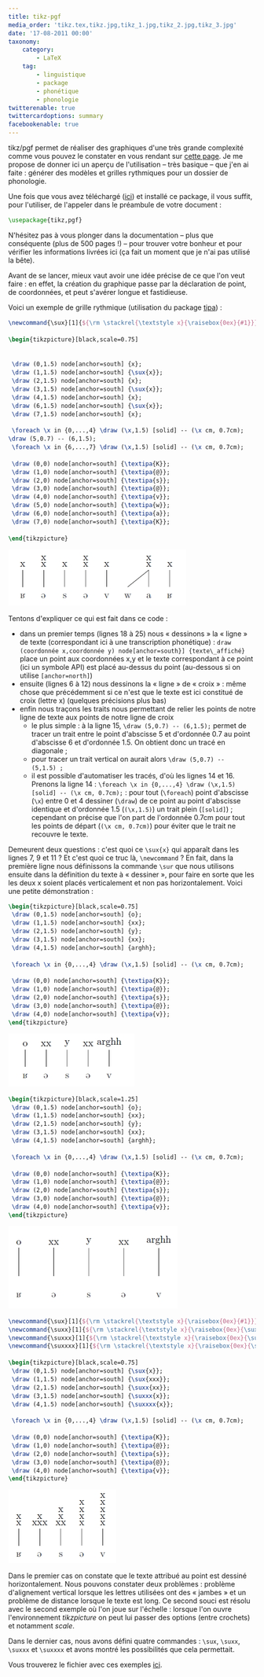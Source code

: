 ```yaml
---
title: tikz-pgf
media_order: 'tikz.tex,tikz.jpg,tikz_1.jpg,tikz_2.jpg,tikz_3.jpg'
date: '17-08-2011 00:00'
taxonomy:
    category:
        - LaTeX
    tag:
        - linguistique
        - package
        - phonétique
        - phonologie
twitterenable: true
twittercardoptions: summary
facebookenable: true
---
```


tikz/pgf permet de réaliser des graphiques d'une très grande complexité comme vous pouvez le constater en vous rendant sur [cette page](http://www.texample.net/tikz/examples/). Je me propose de donner ici un aperçu de l'utilisation – très basique – que j'en ai faite : générer des modèles et grilles rythmiques pour un dossier de phonologie.

Une fois que vous avez téléchargé ([ici](http://sourceforge.net/projects/pgf/)) et installé ce package, il vous suffit, pour l'utiliser, de l'appeler dans le préambule de votre document&nbsp;:

```latex
\usepackage{tikz,pgf}
```

N'hésitez pas à vous plonger dans la documentation – plus que conséquente (plus de 500 pages !) – pour trouver votre bonheur et pour vérifier les informations livrées ici (ça fait un moment que je n'ai pas utilisé la bête).

Avant de se lancer, mieux vaut avoir une idée précise de ce que l'on veut faire : en effet, la création du graphique passe par la déclaration de point, de coordonnées, et peut s'avérer longue et fastidieuse.

Voici un exemple de grille rythmique (utilisation du package [tipa](/blog/tipa_vowel))&nbsp;:

```latex
\newcommand{\sux}[1]{${\rm \stackrel{\textstyle x}{\raisebox{0ex}{#1}}}$}
  
\begin{tikzpicture}[black,scale=0.75]
  
  
 \draw (0,1.5) node[anchor=south] {x};
 \draw (1,1.5) node[anchor=south] {\sux{x}};
 \draw (2,1.5) node[anchor=south] {x};
 \draw (3,1.5) node[anchor=south] {\sux{x}};
 \draw (4,1.5) node[anchor=south] {x};
 \draw (6,1.5) node[anchor=south] {\sux{x}};
 \draw (7,1.5) node[anchor=south] {x};
  
 \foreach \x in {0,...,4} \draw (\x,1.5) [solid] -- (\x cm, 0.7cm);
\draw (5,0.7) -- (6,1.5);
 \foreach \x in {6,...,7} \draw (\x,1.5) [solid] -- (\x cm, 0.7cm);
  
 \draw (0,0) node[anchor=south] {\textipa{K}};
 \draw (1,0) node[anchor=south] {\textipa{@}};
 \draw (2,0) node[anchor=south] {\textipa{s}};
 \draw (3,0) node[anchor=south] {\textipa{@}};
 \draw (4,0) node[anchor=south] {\textipa{v}};
 \draw (5,0) node[anchor=south] {\textipa{w}};
 \draw (6,0) node[anchor=south] {\textipa{a}};
 \draw (7,0) node[anchor=south] {\textipa{K}};
  
\end{tikzpicture}
```

![tikz](tikz.jpg)

Tentons d'expliquer ce qui est fait dans ce code :

- dans un premier temps (lignes 18 à 25) nous « dessinons » la « ligne » de texte (correspondant ici à une transcription phonétique) : `draw (coordonnée x,coordonnée y) node[anchor=south}] {texte\_affiché}` place un point aux coordonnées x,y et le texte correspondant à ce point (ici un symbole API) est placé au-dessus du point (au-dessous si on utilise `[anchor=north]`)
- ensuite (lignes 6 à 12) nous dessinons la « ligne » de « croix » : même chose que précédemment si ce n'est que le texte est ici constitué de croix (lettre x) (quelques précisions plus bas)
- enfin nous traçons les traits nous permettant de relier les points de notre ligne de texte aux points de notre ligne de croix
  	- le plus simple : à la ligne 15, `\draw (5,0.7) -- (6,1.5);` permet de tracer un trait entre le point d'abscisse 5 et d'ordonnée 0.7 au point d'abscisse 6 et d'ordonnée 1.5. On obtient donc un tracé en diagonale ;
	- pour tracer un trait vertical on aurait alors `\draw (5,0.7) -- (5,1.5) ;`
	- il est possible d'automatiser les tracés, d'où les lignes 14 et 16.  
	Prenons la ligne 14 : `\foreach \x in {0,...,4} \draw (\x,1.5) [solid] -- (\x cm, 0.7cm);` : pour tout (`\foreach`) point d'abscisse (`\x`) entre 0 et 4 dessiner (`\draw`) de ce point au point d'abscisse identique et d'ordonnée 1.5 (`(\x,1.5)`) un trait plein (`[solid]`) ; cependant on précise que l'on part de l'ordonnée 0.7cm pour tout les points de départ (`(\x cm, 0.7cm)`) pour éviter que le trait ne recouvre le texte.

Demeurent deux questions : c'est quoi ce `\sux{x}` qui apparaît dans les lignes 7, 9 et 11 ? Et c'est quoi ce truc là, `\newcommand` ? En fait, dans la première ligne nous définissons la commande `\sur` que nous utilisons ensuite dans la définition du texte à « dessiner », pour faire en sorte que les les deux x soient placés verticalement et non pas horizontalement. Voici une petite démonstration&nbsp;:

```latex
\begin{tikzpicture}[black,scale=0.75]
 \draw (0,1.5) node[anchor=south] {o};
 \draw (1,1.5) node[anchor=south] {xx};
 \draw (2,1.5) node[anchor=south] {y};
 \draw (3,1.5) node[anchor=south] {xx};
 \draw (4,1.5) node[anchor=south] {arghh};
  
 \foreach \x in {0,...,4} \draw (\x,1.5) [solid] -- (\x cm, 0.7cm);
  
 \draw (0,0) node[anchor=south] {\textipa{K}};
 \draw (1,0) node[anchor=south] {\textipa{@}};
 \draw (2,0) node[anchor=south] {\textipa{s}};
 \draw (3,0) node[anchor=south] {\textipa{@}};
 \draw (4,0) node[anchor=south] {\textipa{v}};
\end{tikzpicture}
```

![tikz_1](tikz_1.jpg)

```latex
\begin{tikzpicture}[black,scale=1.25]
 \draw (0,1.5) node[anchor=south] {o};
 \draw (1,1.5) node[anchor=south] {xx};
 \draw (2,1.5) node[anchor=south] {y};
 \draw (3,1.5) node[anchor=south] {xx};
 \draw (4,1.5) node[anchor=south] {arghh};
  
 \foreach \x in {0,...,4} \draw (\x,1.5) [solid] -- (\x cm, 0.7cm);
  
 \draw (0,0) node[anchor=south] {\textipa{K}};
 \draw (1,0) node[anchor=south] {\textipa{@}};
 \draw (2,0) node[anchor=south] {\textipa{s}};
 \draw (3,0) node[anchor=south] {\textipa{@}};
 \draw (4,0) node[anchor=south] {\textipa{v}};
\end{tikzpicture}
```

![tikz_2](tikz_2.jpg)

```latex
\newcommand{\sux}[1]{${\rm \stackrel{\textstyle x}{\raisebox{0ex}{#1}}}$}
\newcommand{\suxx}[1]{${\rm \stackrel{\textstyle x}{\raisebox{0ex}{\sux{#1}}}}$}
\newcommand{\suxxx}[1]{${\rm \stackrel{\textstyle x}{\raisebox{0ex}{\suxx{#1}}}}$}
\newcommand{\suxxxx}[1]{${\rm \stackrel{\textstyle x}{\raisebox{0ex}{\suxxx{#1}}}}$}
  
\begin{tikzpicture}[black,scale=0.75]
 \draw (0,1.5) node[anchor=south] {\sux{x}};
 \draw (1,1.5) node[anchor=south] {\sux{xxx}};
 \draw (2,1.5) node[anchor=south] {\suxx{xx}};
 \draw (3,1.5) node[anchor=south] {\suxxx{x}};
 \draw (4,1.5) node[anchor=south] {\suxxxx{x}};
  
 \foreach \x in {0,...,4} \draw (\x,1.5) [solid] -- (\x cm, 0.7cm);
  
 \draw (0,0) node[anchor=south] {\textipa{K}};
 \draw (1,0) node[anchor=south] {\textipa{@}};
 \draw (2,0) node[anchor=south] {\textipa{s}};
 \draw (3,0) node[anchor=south] {\textipa{@}};
 \draw (4,0) node[anchor=south] {\textipa{v}};
\end{tikzpicture}
```

![tikz_3](tikz_3.jpg)

Dans le premier cas on constate que le texte attribué au point est dessiné horizontalement. Nous pouvons constater deux problèmes : problème d'alignement vertical lorsque les lettres utilisées ont des « jambes » et un problème de distance lorsque le texte est long. Ce second souci est résolu avec le second exemple où l'on joue sur l'échelle : lorsque l'on ouvre l'environnement _tikzpicture_ on peut lui passer des options (entre crochets) et notamment _scale_.

Dans le dernier cas, nous avons défini quatre commandes : `\sux`, `\suxx`, `\suxxx` et `\suxxxx` et avons montré les possibilités que cela permettait.
 

Vous trouverez le fichier avec ces exemples [ici](tikz.tex).